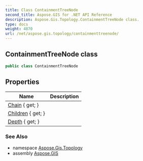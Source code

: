 ```yaml
---
title: Class ContainmentTreeNode
second_title: Aspose.GIS for .NET API Reference
description: Aspose.Gis.Topology.ContainmentTreeNode class. 
type: docs
weight: 4870
url: /net/aspose.gis.topology/containmenttreenode/
---
```

## ContainmentTreeNode class

```csharp
public class ContainmentTreeNode
```

## Properties

| Name | Description |
| --- | --- |
| [Chain](../../aspose.gis.topology/containmenttreenode/chain/) { get; } |  |
| [Children](../../aspose.gis.topology/containmenttreenode/children/) { get; } |  |
| [Depth](../../aspose.gis.topology/containmenttreenode/depth/) { get; } |  |

### See Also

* namespace [Aspose.Gis.Topology](../../aspose.gis.topology/)
* assembly [Aspose.GIS](../../)


